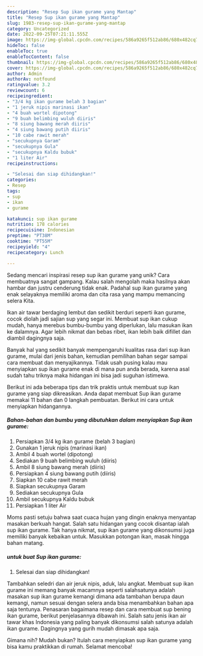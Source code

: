 ```yaml
---
description: "Resep Sup ikan gurame yang Mantap"
title: "Resep Sup ikan gurame yang Mantap"
slug: 1983-resep-sup-ikan-gurame-yang-mantap
category: Uncategorized
date: 2022-09-25T07:21:11.555Z
image: https://img-global.cpcdn.com/recipes/586a9265f512ab86/680x482cq70/sup-ikan-gurame-foto-resep-utama.jpg
hideToc: false
enableToc: true
enableTocContent: false
thumbnail: https://img-global.cpcdn.com/recipes/586a9265f512ab86/680x482cq70/sup-ikan-gurame-foto-resep-utama.jpg
cover: https://img-global.cpcdn.com/recipes/586a9265f512ab86/680x482cq70/sup-ikan-gurame-foto-resep-utama.jpg
author: Admin
authorAv: notfound
ratingvalue: 3.2
reviewcount: 6
recipeingredient:
- "3/4 kg ikan gurame belah 3 bagian"
- "1 jeruk nipis marinasi ikan"
- "4 buah wortel dipotong"
- "9 buah belimbing wuluh diiris"
- "8 siung bawang merah diiris"
- "4 siung bawang putih diiris"
- "10 cabe rawit merah"
- "secukupnya Garam"
- "secukupnya Gula"
- "secukupnya Kaldu bubuk"
- "1 liter Air"
recipeinstructions:

- "Selesai dan siap dihidangkan!"
categories:
- Resep
tags:
- sup
- ikan
- gurame

katakunci: sup ikan gurame 
nutrition: 178 calories
recipecuisine: Indonesian
preptime: "PT38M"
cooktime: "PT55M"
recipeyield: "4"
recipecategory: Lunch

---
```





Sedang mencari inspirasi resep sup ikan gurame yang unik? Cara membuatnya sangat gampang. Kalau salah mengolah maka hasilnya akan hambar dan justru cenderung tidak enak. Padahal sup ikan gurame yang enak selayaknya memiliki aroma dan cita rasa yang mampu memancing selera Kita.





Ikan air tawar berdaging lembut dan sedikit berduri seperti ikan gurame, cocok diolah jadi sajian sup yang segar ini. Membuat sup ikan cukup mudah, hanya merebus bumbu-bumbu yang diperlukan, lalu masukan ikan ke dalamnya. Agar lebih nikmat dan bebas ribet, ikan lebih baik difillet dan diambil dagingnya saja.

Banyak hal yang sedikit banyak mempengaruhi kualitas rasa dari sup ikan gurame, mulai dari jenis bahan, kemudian pemilihan bahan segar sampai cara membuat dan menyajikannya. Tidak usah pusing kalau mau menyiapkan sup ikan gurame enak di mana pun anda berada, karena asal sudah tahu triknya maka hidangan ini bisa jadi suguhan istimewa.






Berikut ini ada beberapa tips dan trik praktis untuk membuat sup ikan gurame yang siap dikreasikan. Anda dapat membuat Sup ikan gurame memakai 11 bahan dan 0 langkah pembuatan. Berikut ini cara untuk menyiapkan hidangannya.

<!--inarticleads1-->

##### Bahan-bahan dan bumbu yang dibutuhkan dalam menyiapkan Sup ikan gurame:

1. Persiapkan 3/4 kg ikan gurame (belah 3 bagian)
1. Gunakan 1 jeruk nipis (marinasi ikan)
1. Ambil 4 buah wortel (dipotong)
1. Sediakan 9 buah belimbing wuluh (diiris)
1. Ambil 8 siung bawang merah (diiris)
1. Persiapkan 4 siung bawang putih (diiris)
1. Siapkan 10 cabe rawit merah
1. Siapkan secukupnya Garam
1. Sediakan secukupnya Gula
1. Ambil secukupnya Kaldu bubuk
1. Persiapkan 1 liter Air


Moms pasti setuju bahwa saat cuaca hujan yang dingin enaknya menyantap masakan berkuah hangat. Salah satu hidangan yang cocok disantap ialah sup ikan gurame. Tak hanya nikmat, sup ikan gurame yang dikonsumsi juga memiliki banyak kebaikan untuk. Masukkan potongan ikan, masak hingga bahan matang. 

<!--inarticleads2-->

#####  untuk buat Sup ikan gurame:


1. Selesai dan siap dihidangkan!

Tambahkan seledri dan air jeruk nipis, aduk, lalu angkat. Membuat sup ikan gurame ini memang banyak macamnya seperti salahsatunya adalah masakan sup ikan gurame kemangi dimana ada tambahan berupa daun kemangi, namun sesuai dengan selera anda bisa menambahkan bahan apa saja tentunya. Penasaran bagaimana resep dan cara membuat sup bening ikan gurame, berikut penjelasannya dibawah ini. Salah satu jenis ikan air tawar khas Indonesia yang paling banyak dikonsumsi salah satunya adalah ikan gurame. Dagingnya yang gurih mudah dimasak apa saja. 

Gimana nih? Mudah bukan? Itulah cara menyiapkan sup ikan gurame yang bisa kamu praktikkan di rumah. Selamat mencoba!
